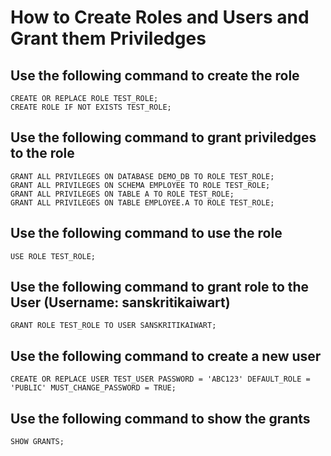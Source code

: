 # How to Create Roles and Users and Grant them Priviledges

## Use the following command to create the role

    CREATE OR REPLACE ROLE TEST_ROLE;
    CREATE ROLE IF NOT EXISTS TEST_ROLE;

## Use the following command to grant priviledges to the role

    GRANT ALL PRIVILEGES ON DATABASE DEMO_DB TO ROLE TEST_ROLE;
    GRANT ALL PRIVILEGES ON SCHEMA EMPLOYEE TO ROLE TEST_ROLE;
    GRANT ALL PRIVILEGES ON TABLE A TO ROLE TEST_ROLE;
    GRANT ALL PRIVILEGES ON TABLE EMPLOYEE.A TO ROLE TEST_ROLE;

## Use the following command to use the role

    USE ROLE TEST_ROLE;

## Use the following command to grant role to the User (Username: sanskritikaiwart)

    GRANT ROLE TEST_ROLE TO USER SANSKRITIKAIWART;

## Use the following command to create a new user

    CREATE OR REPLACE USER TEST_USER PASSWORD = 'ABC123' DEFAULT_ROLE = 'PUBLIC' MUST_CHANGE_PASSWORD = TRUE;

## Use the following command to show the grants

    SHOW GRANTS;
